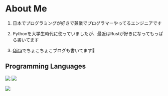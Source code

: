 # About Me

1. 日本でプログラミングが好きで兼業でプログラマーやってるエンジニアです

2. Pythonを大学生時代に使っていましたが、最近はRustが好きになってもっぱら書いてます

3. [Qiita](https://qiita.com/sotanengel)でちょこちょこブログも書いてます👀

## Programming Languages

![](https://github-readme-stats.vercel.app/api/top-langs?username=sotanengel&show_icons=true&locale=en&layout=compact)
![](http://github-profile-summary-cards.vercel.app/api/cards/profile-details?username=sotanengel&theme=default)

<img src="https://skillicons.dev/icons?i=python,rust,wasm" /> <br /><br />
